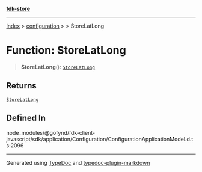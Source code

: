 [**fdk-store**](../../../README.md)
***

[Index](../../../API.md) > [configuration](../../README.md) > [<internal>](../README.md) > StoreLatLong

# Function: StoreLatLong

> **StoreLatLong**(): [`StoreLatLong`](../type-aliases/type-alias.StoreLatLong.md)

## Returns

[`StoreLatLong`](../type-aliases/type-alias.StoreLatLong.md)

## Defined In

node\_modules/@gofynd/fdk-client-javascript/sdk/application/Configuration/ConfigurationApplicationModel.d.ts:2096

***
Generated using [TypeDoc](https://typedoc.org/) and [typedoc-plugin-markdown](https://www.npmjs.com/package/typedoc-plugin-markdown)
